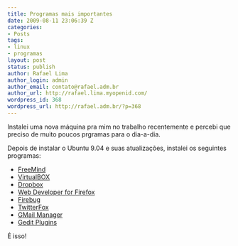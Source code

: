 ```yaml
---
title: Programas mais importantes
date: 2009-08-11 23:06:39 Z
categories:
- Posts
tags:
- linux
- programas
layout: post
status: publish
author: Rafael Lima
author_login: admin
author_email: contato@rafael.adm.br
author_url: http://rafael.lima.myopenid.com/
wordpress_id: 368
wordpress_url: http://rafael.adm.br/?p=368
---
```


Instalei uma nova m&aacute;quina pra mim no trabalho recentemente e percebi que preciso de muito poucos prgramas para o dia-a-dia.

Depois de instalar o Ubuntu 9.04 e suas atualiza&ccedil;&otilde;es, instalei os seguintes programas:
<ul>
	<li><a href="http://freemind.sourceforge.net/">FreeMind</a></li>
	<li><a href="http://www.virtualbox.org/">VirtualBOX</a></li>
	<li><a href="http://www.getdropbox.com/">Dropbox</a></li>
	<li><a href="http://chrispederick.com/work/web-developer/">Web Developer for Firefox</a></li>
	<li><a href="http://getfirebug.com/">Firebug</a></li>
	<li><a href="http://twitterfox.net/">TwitterFox</a></li>
	<li><a href="http://longfocus.com/firefox/gmanager/">GMail Manager</a></li>
	<li><a href="http://live.gnome.org/Gedit/Plugins">Gedit Plugins</a></li>
</ul>
&Eacute; isso!
